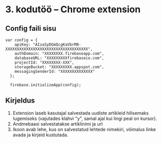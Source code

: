 # 3. kodutöö – Chrome extension

## Config faili sisu

```JS
var config = {
    apiKey: "AIzaSyDGmQcgKaVbrM8-XXXXXXXXXXXXXXXXXXXXXXXXXXXXXXXXXXXX",
    authDomain: "XXXXXXXX.firebaseapp.com",
    databaseURL: "XXXXXXXXXfirebaseio.com",
    projectId: "XXXXXXXX-XXX",
    storageBucket: "XXXXXXXXX.appspot.com",
    messagingSenderId: "XXXXXXXXXXXXXX"
  };

  firebase.initializeApp(config);
```

## Kirjeldus

1. Extension laseb kasutajal salvestada uudiste artikleid hilisemaks lugemiseks (vajutades klahvi "y", samal ajal kui lingi peal on kursor).
1. Andmebaasi salvestatakse artiklinimi ja url
1. Ikoon avab lehe, kus on salvestatud lehtede nimekiri, võimalus linke avada ja kirjeid kustutada.